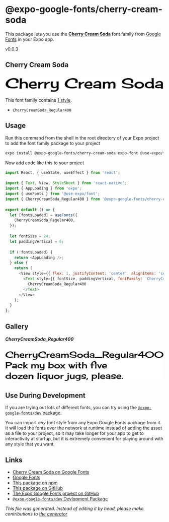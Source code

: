 # @expo-google-fonts/cherry-cream-soda

This package lets you use the [**Cherry Cream Soda**](https://fonts.google.com/specimen/Cherry+Cream+Soda) font family from [Google Fonts](https://fonts.google.com/) in your Expo app.

v0.0.3

## Cherry Cream Soda

![Cherry Cream Soda](./font-family.png)

This font family contains [1 style](#gallery).

- `CherryCreamSoda_Regular400`

## Usage

Run this command from the shell in the root directory of your Expo project to add the font family package to your project
```sh
expo install @expo-google-fonts/cherry-cream-soda expo-font @use-expo/font
```

Now add code like this to your project
```js
import React, { useState, useEffect } from 'react';

import { Text, View, StyleSheet } from 'react-native';
import { AppLoading } from 'expo';
import { useFonts } from '@use-expo/font';
import { CherryCreamSoda_Regular400 } from '@expo-google-fonts/cherry-cream-soda';

export default () => {
  let [fontsLoaded] = useFonts({
    CherryCreamSoda_Regular400,
  });

  let fontSize = 24;
  let paddingVertical = 6;

  if (!fontsLoaded) {
    return <AppLoading />;
  } else {
    return (
      <View style={{ flex: 1, justifyContent: 'center', alignItems: 'center' }}>
        <Text style={{ fontSize, paddingVertical, fontFamily: 'CherryCreamSoda_Regular400' }}>
          CherryCreamSoda_Regular400
        </Text>
      </View>
    );
  }
};

```

## Gallery

##### CherryCreamSoda_Regular400
![CherryCreamSoda_Regular400](./47e79c87ca78a16fd9c841454bdf7ea5a7485a08a7f78baddcc83bbc2f510729.ttf.png)


## Use During Development

If you are trying out lots of different fonts, you can try using the [`@expo-google-fonts/dev` package](https://github.com/expo/google-fonts/tree/master/font-packages/dev#readme).

You can import *any* font style from any Expo Google Fonts package from it. It will load the fonts
over the network at runtime instead of adding the asset as a file to your project, so it may take longer
for your app to get to interactivity at startup, but it is extremely convenient
for playing around with any style that you want.

## Links

- [Cherry Cream Soda on Google Fonts](https://fonts.google.com/specimen/Cherry+Cream+Soda)
- [Google Fonts](https://fonts.google.com/)
- [This package on npm](https://www.npmjs.com/package/@expo-google-fonts/cherry-cream-soda)
- [This package on GitHub](https://github.com/expo/google-fonts/tree/master/font-packages/cherry-cream-soda)
- [The Expo Google Fonts project on GitHub](https://github.com/expo/google-fonts)
- [`@expo-google-fonts/dev` Devlopment Package](https://github.com/expo/google-fonts/tree/master/font-packages/dev)


*This file was generated. Instead of editing it by head, please make contributions to [the generator](https://github.com/expo/google-fonts/tree/master/packages/generator)*
